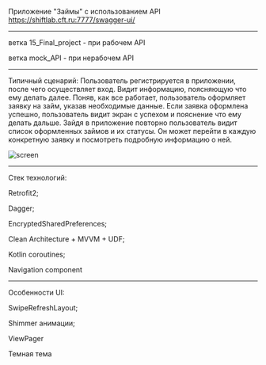 Приложение "Займы" с использованием API https://shiftlab.cft.ru:7777/swagger-ui/
___________________________
ветка 15_Final_project - при рабочем API

ветка mock_API - при нерабочем API
__________________________

Типичный сценарий: Пользователь регистрируется в приложении, после чего осуществляет вход. 
Видит информацию, поясняющую что ему делать далее. 
Поняв, как все работает, пользователь оформляет заявку на займ, указав необходимые данные. Если 
заявка оформлена успешно, пользователь видит экран с успехом и пояснение что ему делать дальше.
Зайдя в приложение повторно пользователь видит список оформленных займов и их статусы. Он 
может перейти в каждую конкретную заявку и посмотреть подробную информацию о ней.

![screen](https://github.com/VictoriaChrl/loansApp/assets/121154416/06427597-d5ab-4dc8-ba85-ad4040a45a8a)

________________
Стек технологий:

Retrofit2; 

Dagger; 

EncryptedSharedPreferences; 

Clean Architecture + MVVM + UDF; 

Kotlin coroutines; 

Navigation component


_______________
Особенности UI:

SwipeRefreshLayout; 

Shimmer анимации; 

ViewPager

Темная тема
